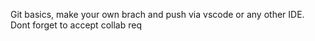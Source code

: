 Git basics, make your own brach and push via vscode or any other IDE.
Dont forget to accept collab req
